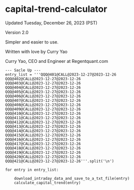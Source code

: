 # capital-trend-calculator

Updated Tuesday, December 26, 2023 (PST)

Version 2.0

Simpler and easier to use.

Written with love by Curry Yao

Curry Yao, CEO and Engineer at Regentquant.com




    --- Sacle Up ---
    entry_list = '''QQQ@401@CALL@2023-12-27@2023-12-26
    QQQ@402@CALL@2023-12-27@2023-12-26
    QQQ@403@CALL@2023-12-27@2023-12-26
    QQQ@404@CALL@2023-12-27@2023-12-26
    QQQ@405@CALL@2023-12-27@2023-12-26
    QQQ@406@CALL@2023-12-27@2023-12-26
    QQQ@407@CALL@2023-12-27@2023-12-26
    QQQ@408@CALL@2023-12-27@2023-12-26
    QQQ@409@CALL@2023-12-27@2023-12-26
    QQQ@410@CALL@2023-12-27@2023-12-26
    QQQ@411@CALL@2023-12-27@2023-12-26
    QQQ@412@CALL@2023-12-27@2023-12-26
    QQQ@413@CALL@2023-12-27@2023-12-26
    QQQ@414@CALL@2023-12-27@2023-12-26
    QQQ@415@CALL@2023-12-27@2023-12-26
    QQQ@416@CALL@2023-12-27@2023-12-26
    QQQ@417@CALL@2023-12-27@2023-12-26
    QQQ@418@CALL@2023-12-27@2023-12-26
    QQQ@419@CALL@2023-12-27@2023-12-26
    QQQ@420@CALL@2023-12-27@2023-12-26
    QQQ@421@CALL@2023-12-27@2023-12-26'''.split('\n')
    
    for entry in entry_list:
    
        download_intraday_data_and_save_to_a_txt_file(entry)
        calculate_capital_trend(entry)
